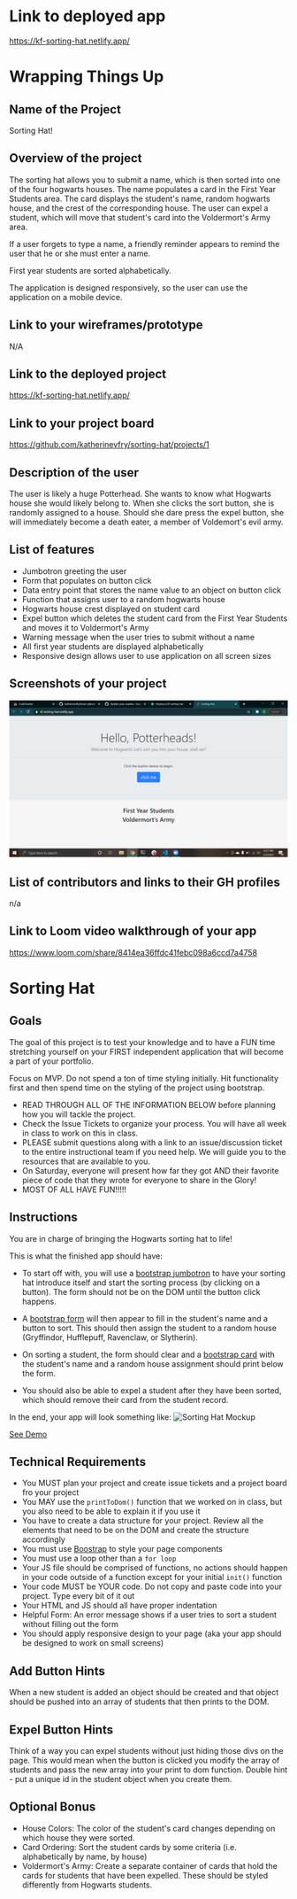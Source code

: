 # Link to deployed app

https://kf-sorting-hat.netlify.app/

# Wrapping Things Up

## Name of the Project
Sorting Hat!
## Overview of the project
The sorting hat allows you to submit a name, which is then sorted into one of the four hogwarts houses. The name populates a card in the First Year Students area. The card displays the student's name, random hogwarts house, and the crest of the corresponding house. The user can expel a student, which will move that student's card into the Voldermort's Army area. 

If a user forgets to type a name, a friendly reminder appears to remind the user that he or she must enter a name. 

First year students are sorted alphabetically.

The application is designed responsively, so the user can use the application on a mobile device.
## Link to your wireframes/prototype
N/A
## Link to the deployed project 

https://kf-sorting-hat.netlify.app/

## Link to your project board 

https://github.com/katherinevfry/sorting-hat/projects/1

## Description of the user

The user is likely a huge Potterhead. She wants to know what Hogwarts house she would likely belong to. When she clicks the sort button, she is randomly assigned to a house. Should she dare press the expel button, she will immediately become a death eater, a member of Voldemort's evil army.

## List of features
- Jumbotron greeting the user
- Form that populates on button click
- Data entry point that stores the name value to an object on button click
- Function that assigns user to a random hogwarts house
- Hogwarts house crest displayed on student card
- Expel button which deletes the student card from the First Year Students and moves it to Voldermort's Army
- Warning message when the user tries to submit without a name
- All first year students are displayed alphabetically
- Responsive design allows user to use application on all screen sizes
## Screenshots of your project
![screenshot](https://github.com/katherinevfry/sorting-hat/blob/main/Screenshot%20(21).png)
## List of contributors and links to their GH profiles
n/a
## Link to Loom video walkthrough of your app 
https://www.loom.com/share/8414ea36ffdc41febc098a6ccd7a4758

# Sorting Hat

## Goals
The goal of this project is to test your knowledge and to have a FUN time stretching yourself on your FIRST independent application that will become a part of your portfolio.

Focus on MVP. Do not spend a ton of time styling initially. Hit functionality first and then spend time on the styling of the project using bootstrap.

- READ THROUGH ALL OF THE INFORMATION BELOW before planning how you will tackle the project.
- Check the Issue Tickets to organize your process. You will have all week in class to work on this in class. 
- PLEASE submit questions along with a link to an issue/discussion ticket to the entire instructional team if you need help. We will guide you to the resources that are available to you.
- On Saturday, everyone will present how far they got AND their favorite piece of code that they wrote for everyone to share in the Glory!
- MOST OF ALL HAVE FUN!!!!!

## Instructions
You are in charge of bringing the Hogwarts sorting hat to life! 

This is what the finished app should have:
- To start off with, you will use a [bootstrap jumbotron](https://getbootstrap.com/docs/4.0/components/jumbotron/) to have your sorting hat introduce itself and start the sorting process (by clicking on a button). The form should not be on the DOM until the button click happens.

- A [bootstrap form](https://getbootstrap.com/docs/4.1/components/forms/) will then appear to fill in the student's name and a button to sort. This should then assign the student to a random house (Gryffindor, Hufflepuff, Ravenclaw, or Slytherin). 

- On sorting a student, the form should clear and a [bootstrap card](https://getbootstrap.com/docs/4.1/components/card/) with the student's name and a random house assignment should print below the form. 

- You should also be able to expel a student after they have been sorted, which should remove their card from the student record.

In the end, your app will look something like: 
![Sorting Hat Mockup](https://github.com/nss-nightclass-projects/exercise-vault/raw/master/images/sorting-hat-mockup.png)

[See Demo](https://drt-sortinghat.netlify.app/)

## Technical Requirements
- You MUST plan your project and create issue tickets and a project board fro your project
- You MAY use the `printToDom()` function that we worked on in class, but you also need to be able to explain it if you use it
- You have to create a data structure for your project. Review all the elements that need to be on the DOM and create the structure accordingly
- You must use [Boostrap](https://getbootstrap.com/) to style your page components
- You must use a loop other than a `for loop`
- Your JS file should be comprised of functions, no actions should happen in your code outside of a function except for your initial `init()` function
- Your code MUST be YOUR code. Do not copy and paste code into your project. Type every bit of it out
- Your HTML and JS should all have proper indentation
- Helpful Form: An error message shows if a user tries to sort a student without filling out the form
- You should apply responsive design to your page (aka your app should be designed to work on small screens)

## Add Button Hints
When a new student is added an object should be created and that object should be pushed into an array of students that then prints to the DOM.

## Expel Button Hints
Think of a way you can expel students without just hiding those divs on the page. This would mean when the button is clicked you modify the array of students and pass the new array into your print to dom function.  Double hint - put a unique id in the student object when you create them.

## Optional Bonus
- House Colors: The color of the student's card changes depending on which house they were sorted. 
- Card Ordering: Sort the student cards by some criteria (i.e. alphabetically by name, by house)
- Voldermort's Army: Create a separate container of cards that hold the cards for students that have been expelled. These should be styled differently from Hogwarts students.

